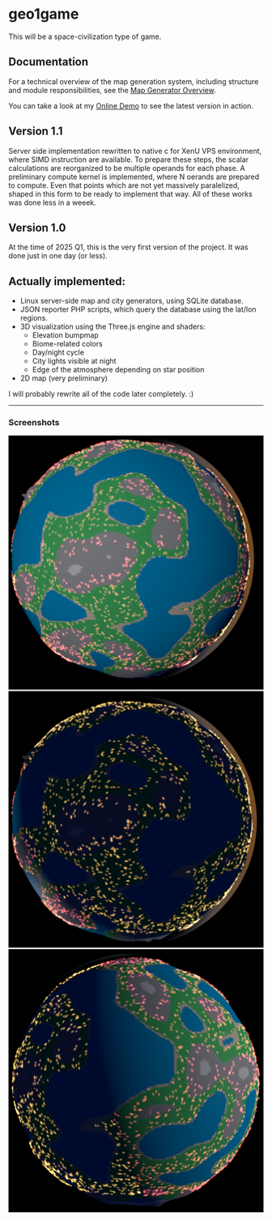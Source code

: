 # geo1game
This will be a space-civilization type of game.

## Documentation

For a technical overview of the map generation system, including structure and module responsibilities, see the [Map Generator Overview](doc/overview.md).

You can take a look at my [Online Demo](https://myndideal.com/geo/) to see the latest version in action.

## Version 1.1
Server side implementation rewritten to native c for XenU VPS environment, where SIMD instruction are available. To prepare these steps, the scalar calculations are reorganized to be multiple operands for each phase.
A preliminary compute kernel is implemented, where N oerands are prepared to compute. Even that points which are not yet massively paralelized, shaped in this form to be ready to implement that way.
All of these works was done less in a weeek.

## Version 1.0
At the time of 2025 Q1, this is the very first version of the project. It was done just in one day (or less).

## Actually implemented:
- Linux server-side map and city generators, using SQLite database.
- JSON reporter PHP scripts, which query the database using the lat/lon regions.
- 3D visualization using the Three.js engine and shaders:
  - Elevation bumpmap
  - Biome-related colors
  - Day/night cycle
  - City lights visible at night
  - Edge of the atmosphere depending on star position
- 2D map (very preliminary)

I will probably rewrite all of the code later completely. :)

---

### Screenshots

![s1](doc/s1.png)
![s2](doc/s2.png)
![s3](doc/s3.png)

